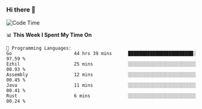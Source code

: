 ### Hi there 👋

<!--
**CrazyCollin/crazycollin** is a ✨ _special_ ✨ repository because its `README.md` (this file) appears on your GitHub profile.

Here are some ideas to get you started:

- 🔭 I’m currently working on ...
- 🌱 I’m currently learning ...
- 👯 I’m looking to collaborate on ...
- 🤔 I’m looking for help with ...
- 💬 Ask me about ...
- 📫 How to reach me: ...
- 😄 Pronouns: ...
- ⚡ Fun fact: ...
-->

<!--START_SECTION:waka-->
![Code Time](http://img.shields.io/badge/Code%20Time-1%2C232%20hrs%2015%20mins-blue)

📊 **This Week I Spent My Time On** 

```text
💬 Programming Languages: 
Go                       44 hrs 39 mins      ████████████████████████░   97.59 % 
Ezhil                    25 mins             ░░░░░░░░░░░░░░░░░░░░░░░░░   00.93 % 
Assembly                 12 mins             ░░░░░░░░░░░░░░░░░░░░░░░░░   00.45 % 
Java                     11 mins             ░░░░░░░░░░░░░░░░░░░░░░░░░   00.41 % 
Rust                     6 mins              ░░░░░░░░░░░░░░░░░░░░░░░░░   00.24 % 
```


<!--END_SECTION:waka-->
